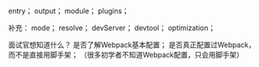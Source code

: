 entry；
output；
module；
plugins；

补充：
    mode；
    resolve；
    devServer；
    devtool；
    optimization；

面试官想知道什么？
    是否了解Webpack基本配置；
    是否真正配置过Webpack，而不是直接用脚手架；
    （很多初学者不知道Webpack配置，只会用脚手架）
